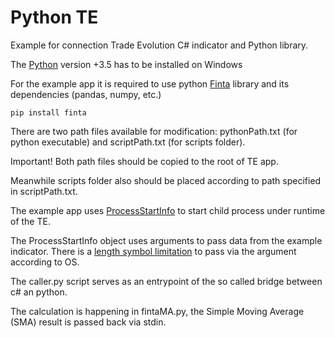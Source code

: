 ﻿# Python TE
Example for connection  Trade Evolution C# indicator and Python library.
 
The [Python](https://www.python.org/downloads/windows/) version +3.5 has to be installed on Windows
 
For the example app it is required to use python [Finta](https://github.com/peerchemist/finta) library and its dependencies (pandas, numpy, etc.)
 
```
pip install finta
```
There are two path files available for modification: pythonPath.txt (for python executable) and scriptPath.txt (for scripts folder). 
 
Important! Both path files should be copied to the root of TE app.
 
Meanwhile scripts folder also should be placed according to path specified in scriptPath.txt.
 
The example app uses [ProcessStartInfo](https://docs.microsoft.com/en-us/dotnet/api/system.diagnostics.processstartinfo?view=net-5.0) to start child process under runtime of the TE. 
 
The ProcessStartInfo object uses arguments to pass data from the example indicator. There is a [length symbol limitation](https://docs.microsoft.com/ru-ru/windows/win32/fileio/naming-a-file?redirectedfrom=MSDN) to pass via the argument according to OS.
 
The caller.py script serves as an entrypoint of the so called bridge between c# an python. 
 
The calculation is happening in fintaMA.py, the Simple Moving Average (SMA) result is passed back via stdin.
